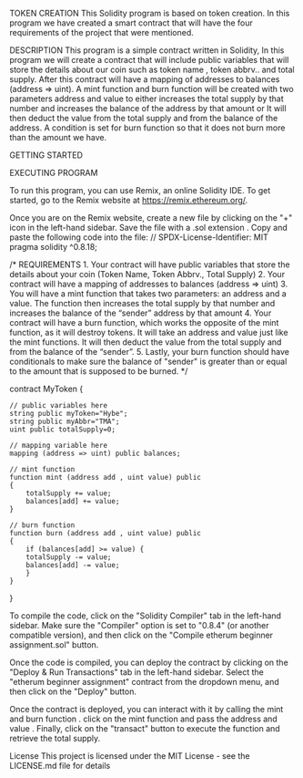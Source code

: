 TOKEN CREATION 
This Solidity program is based on token creation. In this program we have created a smart contract that will have the four requirements of the project that were mentioned.

DESCRIPTION 
This program is a simple contract written in Solidity, In this program we will create a contract that will include  public variables that will store the details about our coin such as token name , token abbrv..
and total supply. After this contract will have a mapping of addresses to balances (address => uint). A mint function and burn function will be created with two parameters address and value  to either
increases the total supply by that number and  increases the balance of the address by that amount or  It will then deduct the value from the total supply and from the balance of the address.
A condition is set for burn function so that it does not burn more than the amount we have.


GETTING STARTED 

EXECUTING PROGRAM 

To run this program, you can use Remix, an online Solidity IDE. To get started, go to the Remix website at https://remix.ethereum.org/.

Once you are on the Remix website, create a new file by clicking on the "+" icon in the left-hand sidebar. Save the file with a .sol extension . Copy and paste the following code into the file:
// SPDX-License-Identifier: MIT
pragma solidity ^0.8.18;

/*
       REQUIREMENTS
    1. Your contract will have public variables that store the details about your coin (Token Name, Token Abbrv., Total Supply)
    2. Your contract will have a mapping of addresses to balances (address => uint)
    3. You will have a mint function that takes two parameters: an address and a value. 
       The function then increases the total supply by that number and increases the balance 
       of the “sender” address by that amount
    4. Your contract will have a burn function, which works the opposite of the mint function, as it will destroy tokens. 
       It will take an address and value just like the mint functions. It will then deduct the value from the total supply 
       and from the balance of the “sender”.
    5. Lastly, your burn function should have conditionals to make sure the balance of "sender" is greater than or equal 
       to the amount that is supposed to be burned.
*/

contract MyToken {

    // public variables here
    string public myToken="Hybe";
    string public myAbbr="TMA";
    uint public totalSupply=0;

    // mapping variable here
    mapping (address => uint) public balances;

    // mint function
    function mint (address add , uint value) public 
    {
        totalSupply += value;
        balances[add] += value;
    }

    // burn function
    function burn (address add , uint value) public 
    {
        if (balances[add] >= value) {
        totalSupply -= value;
        balances[add] -= value;
        }
    }
}


To compile the code, click on the "Solidity Compiler" tab in the left-hand sidebar. Make sure the "Compiler" option is set to "0.8.4" (or another compatible version), and then click on the "Compile etherum beginner assignment.sol" button.

Once the code is compiled, you can deploy the contract by clicking on the "Deploy & Run Transactions" tab in the left-hand sidebar. Select the "etherum beginner assignment" contract from the dropdown menu, and then click on the "Deploy" button.

Once the contract is deployed, you can interact with it by calling the mint and burn function . click on the mint function and pass the address and value . Finally, click on the "transact" button to execute the function and retrieve the total supply.

License
This project is licensed under the MIT License - see the LICENSE.md file for details
